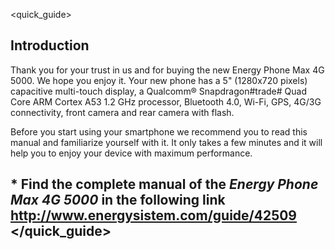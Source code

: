 <quick_guide>
## Introduction

Thank you for your trust in us and for buying the new Energy Phone Max 4G 5000. We hope you enjoy it.
Your new phone has a 5" (1280x720 pixels) capacitive multi-touch display, a Qualcomm® Snapdragon#trade# Quad Core ARM Cortex A53 1.2 GHz processor, Bluetooth 4.0, Wi-Fi, GPS, 4G/3G connectivity, front camera and rear camera with flash.

Before you start using your smartphone we recommend you to read this manual and familiarize yourself with it. It only takes a few minutes and it will help you to enjoy your device with maximum performance.

## <unique> * Find the complete manual of the *Energy Phone Max 4G 5000* in the following link  http://www.energysistem.com/guide/42509 </unique> </quick_guide>

